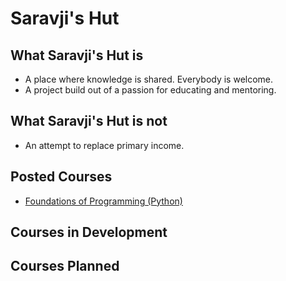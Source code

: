 # Saravji's Hut

## What Saravji's Hut is
- A place where knowledge is shared. Everybody is welcome.
- A project build out of a passion for educating and mentoring.

## What Saravji's Hut is not
- An attempt to replace primary income.

## Posted Courses
- [Foundations of Programming (Python)](FDN_Prog/README.md)

## Courses in Development


## Courses Planned
